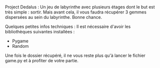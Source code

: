 Project Dedalus :
Un jeu de labyrinthe avec plusieurs étages dont le but est très simple : sortir. Mais avant cela, il vous faudra récupérer 3 gemmes dispersées au sein du labyrinthe. Bonne chance.

Quelques petites infos techniques :
Il est nécessaire d'avoir les bibliothèques suivantes installées :
- Pygame
- Random

Une fois le dossier récupéré, il ne vous reste plus qu'à lancer le fichier game.py et à profiter de votre partie.
